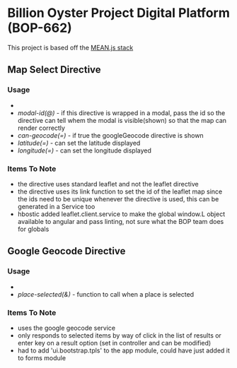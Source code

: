 # Billion Oyster Project Digital Platform (BOP-662)

This project is based off the <a href="http://meanjs.org/">MEAN.js stack</a> 

## Map Select Directive
### Usage
* <map-select modal-id="modal-map-sample{{$index}}" can-geocode="true" latitude="sample.locationOfWaterSample.latitude" longitude="sample.locationOfWaterSample.longitude"></map-select>
* *modal-id(@)* - if this directive is wrapped in a modal, pass the id so the directive can tell whem the modal is visible(shown) so that the map can render correctly
* *can-geocode(=)* - if true the googleGeocode directive is shown
* *latitude(=)* - can set the latitude displayed
* *longitude(=)* - can set the longitude displayed


### Items To Note
* the directive uses standard leaflet and not the leaflet directive
* the directive uses its link function to set the id of the leaflet map since the ids need to be unique whenever the directive is used, this can be generated in a Service too
* hbostic added leaflet.client.service to make the global window.L object available to angular and pass linting, not sure what the BOP team does for globals  

## Google Geocode Directive
### Usage
* <google-geocode place-selected="vm.placeSelected"></google-geocode>
* *place-selected(&)* - function to call when a place is selected 


### Items To Note
* uses the google geocode service
* only responds to selected items by way of click in the list of results or enter key on a result option (set in controller and can be modified)
* had to add 'ui.bootstrap.tpls' to the app module, could have just added it to forms module
